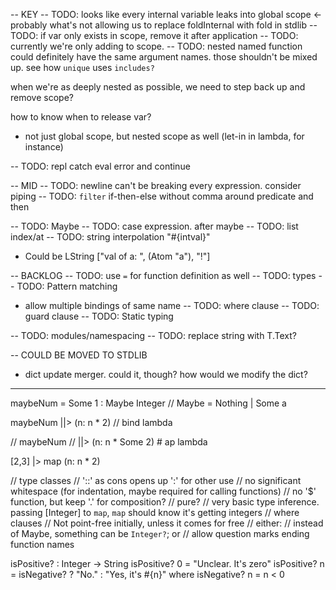 -- KEY
-- TODO: looks like every internal variable leaks into global scope <- probably what's not allowing us to replace foldInternal with fold in stdlib
  -- TODO: if var only exists in scope, remove it after application
  -- TODO: currently we're only adding to scope.
  -- TODO: nested named function could definitely have the same argument names. those shouldn't be mixed up. see how `unique` uses `includes?`

when we're as deeply nested as possible, we need to step back up and remove scope?

how to know when to release var?
* not just global scope, but nested scope as well (let-in in lambda, for instance)


-- TODO: repl catch eval error and continue

-- MID
-- TODO: newline can't be breaking every expression. consider piping
-- TODO: `filter` if-then-else without comma around predicate and then

-- TODO: Maybe
  -- TODO: case expression. after maybe
  -- TODO: list index/at
-- TODO: string interpolation "#{intval}"
  * Could be LString ["val of a: ", (Atom "a"), "!"]

-- BACKLOG
-- TODO: use `=` for function definition as well
-- TODO: types
-- TODO: Pattern matching
  * allow multiple bindings of same name
-- TODO: where clause
-- TODO: guard clause
-- TODO: Static typing

-- TODO: modules/namespacing
-- TODO: replace string with T.Text?

-- COULD BE MOVED TO STDLIB
* dict update merger. could it, though? how would we modify the dict?

----

maybeNum = Some 1 :  Maybe Integer // Maybe = Nothing | Some a

maybeNum
||> (n: n * 2) // bind lambda

// maybeNum
// ||> (n: n * Some 2) # ap lambda

[2,3]
|> map (n: n * 2)

// type classes
// '::' as cons opens up ':' for other use
// no significant whitespace (for indentation, maybe required for calling functions)
// no '$' function, but keep '.' for composition?
// pure?
// very basic type inference. passing [Integer] to `map`, `map` should know it's getting integers
// where clauses
// Not point-free initially, unless it comes for free
// either:
  // instead of Maybe, something can be `Integer?`; or
  // allow question marks ending function names

isPositive? : Integer -> String
isPositive? 0 = "Unclear. It's zero"
isPositive? n = isNegative? ? "No." : "Yes, it's #{n}"
where isNegative? n = n < 0
